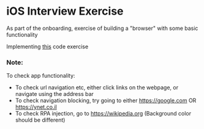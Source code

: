 # iOS Interview Exercise
As part of the onboarding, exercise of building a "browser" with some basic functionality

Implementing [this](https://islandio.atlassian.net/wiki/spaces/RD/pages/883326977/IOS+Interview+Questions+Exercises#Code-Exercise-(~1h){:target="_blank"}) code exercise

### Note:
To check app functionality:
- To check url navigation etc, either click links on the webpage, or navigate using the address bar
- To check navigation blocking, try going to either https://google.com OR https://ynet.co.il
- To check RPA injection, go to https://wikipedia.org (Background color should be different)
